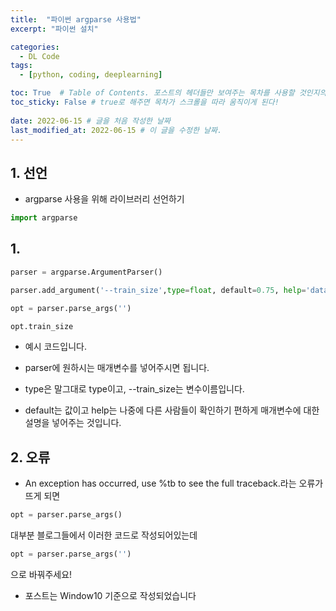 ```yaml
---
title:  "파이썬 argparse 사용법"
excerpt: "파이썬 설치"

categories:
  - DL Code
tags:
  - [python, coding, deeplearning]

toc: True  # Table of Contents. 포스트의 헤더들만 보여주는 목차를 사용할 것인지의 여부. ture 로 해주면 포스트의 목차가 보이게 된다.
toc_sticky: False # true로 해주면 목차가 스크롤을 따라 움직이게 된다!
 
date: 2022-06-15 # 글을 처음 작성한 날짜
last_modified_at: 2022-06-15 # 이 글을 수정한 날짜.
---
```


## 1. 선언

- argparse 사용을 위해 라이브러리 선언하기

```py
import argparse
```

## 1. 

```py
parser = argparse.ArgumentParser()

parser.add_argument('--train_size',type=float, default=0.75, help='data split/test_size=1-x')

opt = parser.parse_args('')
```

```py
opt.train_size
```

- 예시 코드입니다.

- parser에 원하시는 매개변수를 넣어주시면 됩니다.

- type은 말그대로 type이고, --train_size는 변수이름입니다.

- default는 값이고 help는 나중에 다른 사람들이 확인하기 편하게 매개변수에 대한 설명을 넣어주는 것입니다.

## 2. 오류

- An exception has occurred, use %tb to see the full traceback.라는 오류가 뜨게 되면

```py
opt = parser.parse_args()
```

대부분 블로그들에서 이러한 코드로 작성되어있는데

```py
opt = parser.parse_args('')
```
으로 바꿔주세요!

 - 포스트는 Window10 기준으로 작성되었습니다
